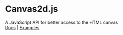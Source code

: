 # Canvas2d.js
A JavaScript API for better access to the HTML canvas\
[Docs](https://entityplantt.github.io/Canvas2d.js/docs) | [Examples](https://entityplantt.github.io/Canvas2d.js/examples)